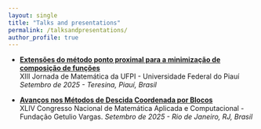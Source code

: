 ```yaml
---
layout: single
title: "Talks and presentations"
permalink: /talksandpresentations/
author_profile: true
---
```

- **[Extensões do método ponto proximal para a minimização de composição de funções](/files/cnmac2025.pdf)**  
  XIII Jornada de Matemática da UFPI - Universidade Federal do Piauí  
  *Setembro de 2025 - Teresina, Piauí, Brasil*

- **[Avanços nos Métodos de Descida Coordenada por Blocos](/files/jornada2025.pdf)**  
  XLIV Congresso Nacional de Matemática Aplicada e Computacional - Fundação Getulio Vargas. *Setembro de 2025 - Rio de Janeiro, RJ, Brasil*
